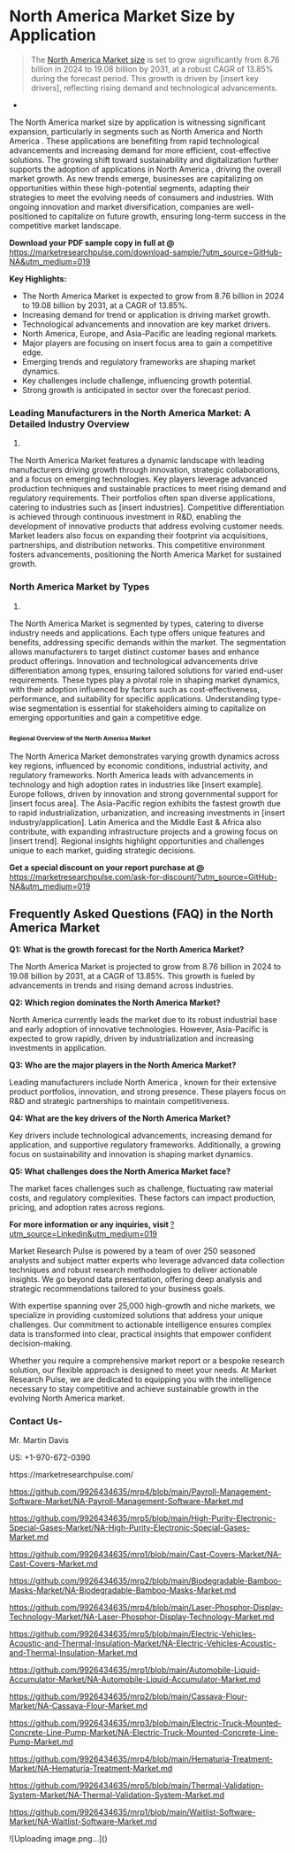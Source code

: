 <h1>North America  Market&nbsp;Size by Application</h1><blockquote><p>The <a href="https://marketresearchpulse.com/download-sample/?utm_source=GitHub-NA&amp;utm_medium=019">North America  Market size</a> is set to grow significantly from 8.76 billion in 2024 to 19.08 billion by 2031, at a robust CAGR of 13.85% during the forecast period. This growth is driven by [insert key drivers], reflecting rising demand and technological advancements.</p></blockquote><ul><li></li></ul><p>The North America  market size by application is witnessing significant expansion, particularly in segments such as North America  and North America . These applications are benefiting from rapid technological advancements and increasing demand for more efficient, cost-effective solutions. The growing shift toward sustainability and digitalization further supports the adoption of applications in North America , driving the overall market growth. As new trends emerge, businesses are capitalizing on opportunities within these high-potential segments, adapting their strategies to meet the evolving needs of consumers and industries. With ongoing innovation and market diversification, companies are well-positioned to capitalize on future growth, ensuring long-term success in the competitive market landscape.</p><p><strong>Download your PDF sample copy in full at @ </strong><a href="https://marketresearchpulse.com/download-sample/?utm_source=GitHub-NA&amp;utm_medium=019">https://marketresearchpulse.com/download-sample/?utm_source=GitHub-NA&amp;utm_medium=019</a></p><p><strong>Key Highlights: </strong></p><ul><li>The North America  Market is expected to grow from 8.76 billion in 2024 to 19.08 billion by 2031, at a CAGR of 13.85%.</li><li>Increasing demand for trend or application is driving market growth.</li><li>Technological advancements and innovation are key market drivers.</li><li>North America, Europe, and Asia-Pacific are leading regional markets.</li><li>Major players are focusing on insert focus area to gain a competitive edge.</li><li>Emerging trends and regulatory frameworks are shaping market dynamics.</li><li>Key challenges include challenge, influencing growth potential.</li><li>Strong growth is anticipated in sector over the forecast period.</li></ul><h3>Leading Manufacturers in the North America  Market: A Detailed Industry Overview</h3><ol><li></li></ol><div class="flex max-w-full flex-col flex-grow"><div class="min-h-8 text-message flex w-full flex-col items-end gap-2 whitespace-normal break-words [.text-message+&amp;]:mt-5" dir="auto" data-message-author-role="assistant" data-message-id="fd8432e4-4910-450d-b182-61b7bfb0a01f" data-message-model-slug="gpt-4o"><div class="flex w-full flex-col gap-1 empty:hidden first:pt-[3px]"><div class="markdown prose w-full break-words dark:prose-invert light"><p>The North America  Market features a dynamic landscape with leading manufacturers driving growth through innovation, strategic collaborations, and a focus on emerging technologies. Key players leverage advanced production techniques and sustainable practices to meet rising demand and regulatory requirements. Their portfolios often span diverse applications, catering to industries such as [insert industries]. Competitive differentiation is achieved through continuous investment in R&amp;D, enabling the development of innovative products that address evolving customer needs. Market leaders also focus on expanding their footprint via acquisitions, partnerships, and distribution networks. This competitive environment fosters advancements, positioning the North America  Market for sustained growth.</p></div></div></div></div><h3>North America  Market by Types</h3><ol><li></li></ol><div class="flex max-w-full flex-col flex-grow"><div class="min-h-8 text-message flex w-full flex-col items-end gap-2 whitespace-normal break-words [.text-message+&amp;]:mt-5" dir="auto" data-message-author-role="assistant" data-message-id="084470be-0bb7-4664-bddf-5156b4f41249" data-message-model-slug="gpt-4o-mini"><div class="flex w-full flex-col gap-1 empty:hidden first:pt-[3px]"><div class="markdown prose w-full break-words dark:prose-invert light"><p>The North America  Market is segmented by types, catering to diverse industry needs and applications. Each type offers unique features and benefits, addressing specific demands within the market. The segmentation allows manufacturers to target distinct customer bases and enhance product offerings. Innovation and technological advancements drive differentiation among types, ensuring tailored solutions for varied end-user requirements. These types play a pivotal role in shaping market dynamics, with their adoption influenced by factors such as cost-effectiveness, performance, and suitability for specific applications. Understanding type-wise segmentation is essential for stakeholders aiming to capitalize on emerging opportunities and gain a competitive edge.</p></div></div></div></div><h3><span style="font-size: 11px;">Regional Overview of the North America  Market</span></h3><div class="flex max-w-full flex-col flex-grow"><div class="min-h-8 text-message flex w-full flex-col items-end gap-2 whitespace-normal break-words [.text-message+&amp;]:mt-5" dir="auto" data-message-author-role="assistant" data-message-id="e9038762-ce64-4e30-91c9-9bd413514231" data-message-model-slug="gpt-4o-mini"><div class="flex w-full flex-col gap-1 empty:hidden first:pt-[3px]"><div class="markdown prose w-full break-words dark:prose-invert light"><p>The North America  Market demonstrates varying growth dynamics across key regions, influenced by economic conditions, industrial activity, and regulatory frameworks. North America leads with advancements in technology and high adoption rates in industries like [insert example]. Europe follows, driven by innovation and strong governmental support for [insert focus area]. The Asia-Pacific region exhibits the fastest growth due to rapid industrialization, urbanization, and increasing investments in [insert industry/application]. Latin America and the Middle East &amp; Africa also contribute, with expanding infrastructure projects and a growing focus on [insert trend]. Regional insights highlight opportunities and challenges unique to each market, guiding strategic decisions.</p></div></div></div></div><p><strong>Get a special discount on your report purchase at @ </strong><a href="https://marketresearchpulse.com/ask-for-discount/?utm_source=GitHub-NA&amp;utm_medium=019">https://marketresearchpulse.com/ask-for-discount/?utm_source=GitHub-NA&amp;utm_medium=019</a></p><h2>Frequently Asked Questions (FAQ) in the North America  Market</h2><p><strong>Q1: What is the growth forecast for the North America  Market?</strong></p><p>The North America  Market is projected to grow from 8.76 billion in 2024 to 19.08 billion by 2031, at a CAGR of 13.85%. This growth is fueled by advancements in trends and rising demand across industries.</p><p><strong>Q2: Which region dominates the North America  Market?</strong></p><p>North America currently leads the market due to its robust industrial base and early adoption of innovative technologies. However, Asia-Pacific is expected to grow rapidly, driven by industrialization and increasing investments in application.</p><p><strong>Q3: Who are the major players in the North America  Market?</strong></p><p>Leading manufacturers include North America , known for their extensive product portfolios, innovation, and strong presence. These players focus on R&amp;D and strategic partnerships to maintain competitiveness.</p><p><strong>Q4: What are the key drivers of the North America  Market?</strong></p><p>Key drivers include technological advancements, increasing demand for application, and supportive regulatory frameworks. Additionally, a growing focus on sustainability and innovation is shaping market dynamics.</p><p><strong>Q5: What challenges does the North America  Market face?</strong></p><p>The market faces challenges such as challenge, fluctuating raw material costs, and regulatory complexities. These factors can impact production, pricing, and adoption rates across regions.</p><p><strong>For more information or any inquiries, visit&nbsp;</strong><a href="?utm_source=Linkedin&utm_medium=019">?utm_source=Linkedin&utm_medium=019</a></p><p>Market Research Pulse is powered by a team of over 250 seasoned analysts and subject matter experts who leverage advanced data collection techniques and robust research methodologies to deliver actionable insights. We go beyond data presentation, offering deep analysis and strategic recommendations tailored to your business goals.</p><p>With expertise spanning over 25,000 high-growth and niche markets, we specialize in providing customized solutions that address your unique challenges. Our commitment to actionable intelligence ensures complex data is transformed into clear, practical insights that empower confident decision-making.</p><p>Whether you require a comprehensive market report or a bespoke research solution, our flexible approach is designed to meet your needs. At Market Research Pulse, we are dedicated to equipping you with the intelligence necessary to stay competitive and achieve sustainable growth in the evolving North America  market.</p><h3><strong>Contact Us-</strong></h3><p>Mr. Martin Davis</p><p>US: +1-970-672-0390</p><p>https://marketresearchpulse.com/</p><p><a href="https://github.com/9926434635/mrp4/blob/main/Payroll-Management-Software-Market/NA-Payroll-Management-Software-Market.md">https://github.com/9926434635/mrp4/blob/main/Payroll-Management-Software-Market/NA-Payroll-Management-Software-Market.md</a></p><p><a href="https://github.com/9926434635/mrp5/blob/main/High-Purity-Electronic-Special-Gases-Market/NA-High-Purity-Electronic-Special-Gases-Market.md">https://github.com/9926434635/mrp5/blob/main/High-Purity-Electronic-Special-Gases-Market/NA-High-Purity-Electronic-Special-Gases-Market.md</a></p><p><a href="https://github.com/9926434635/mrp1/blob/main/Cast-Covers-Market/NA-Cast-Covers-Market.md">https://github.com/9926434635/mrp1/blob/main/Cast-Covers-Market/NA-Cast-Covers-Market.md</a></p><p><a href="https://github.com/9926434635/mrp2/blob/main/Biodegradable-Bamboo-Masks-Market/NA-Biodegradable-Bamboo-Masks-Market.md">https://github.com/9926434635/mrp2/blob/main/Biodegradable-Bamboo-Masks-Market/NA-Biodegradable-Bamboo-Masks-Market.md</a></p><p><a href="https://github.com/9926434635/mrp4/blob/main/Laser-Phosphor-Display-Technology-Market/NA-Laser-Phosphor-Display-Technology-Market.md">https://github.com/9926434635/mrp4/blob/main/Laser-Phosphor-Display-Technology-Market/NA-Laser-Phosphor-Display-Technology-Market.md</a></p><p><a href="https://github.com/9926434635/mrp5/blob/main/Electric-Vehicles-Acoustic-and-Thermal-Insulation-Market/NA-Electric-Vehicles-Acoustic-and-Thermal-Insulation-Market.md">https://github.com/9926434635/mrp5/blob/main/Electric-Vehicles-Acoustic-and-Thermal-Insulation-Market/NA-Electric-Vehicles-Acoustic-and-Thermal-Insulation-Market.md</a></p><p><a href="https://github.com/9926434635/mrp1/blob/main/Automobile-Liquid-Accumulator-Market/NA-Automobile-Liquid-Accumulator-Market.md">https://github.com/9926434635/mrp1/blob/main/Automobile-Liquid-Accumulator-Market/NA-Automobile-Liquid-Accumulator-Market.md</a></p><p><a href="https://github.com/9926434635/mrp2/blob/main/Cassava-Flour-Market/NA-Cassava-Flour-Market.md">https://github.com/9926434635/mrp2/blob/main/Cassava-Flour-Market/NA-Cassava-Flour-Market.md</a></p><p><a href="https://github.com/9926434635/mrp3/blob/main/Electric-Truck-Mounted-Concrete-Line-Pump-Market/NA-Electric-Truck-Mounted-Concrete-Line-Pump-Market.md">https://github.com/9926434635/mrp3/blob/main/Electric-Truck-Mounted-Concrete-Line-Pump-Market/NA-Electric-Truck-Mounted-Concrete-Line-Pump-Market.md</a></p><p><a href="https://github.com/9926434635/mrp4/blob/main/Hematuria-Treatment-Market/NA-Hematuria-Treatment-Market.md">https://github.com/9926434635/mrp4/blob/main/Hematuria-Treatment-Market/NA-Hematuria-Treatment-Market.md</a></p><p><a href="https://github.com/9926434635/mrp5/blob/main/Thermal-Validation-System-Market/NA-Thermal-Validation-System-Market.md">https://github.com/9926434635/mrp5/blob/main/Thermal-Validation-System-Market/NA-Thermal-Validation-System-Market.md</a></p><p><a href="https://github.com/9926434635/mrp1/blob/main/Waitlist-Software-Market/NA-Waitlist-Software-Market.md">https://github.com/9926434635/mrp1/blob/main/Waitlist-Software-Market/NA-Waitlist-Software-Market.md</a></p>
![Uploading image.png…]()
